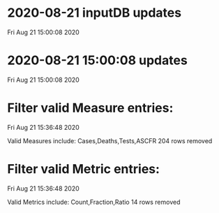 
# 2020-08-21 inputDB updates 
 Fri Aug 21 15:00:08 2020 


# 2020-08-21 15:00:08 updates 
 Fri Aug 21 15:00:08 2020 


# Filter valid Measure entries: 
 Fri Aug 21 15:36:48 2020 

Valid Measures include: Cases,Deaths,Tests,ASCFR
 204 rows removed
# Filter valid Metric entries: 
 Fri Aug 21 15:36:48 2020 

Valid Metrics include: Count,Fraction,Ratio
 14 rows removed